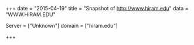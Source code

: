
+++
date = "2015-04-19"
title = "Snapshot of http://www.hiram.edu"
data = "WWW.HIRAM.EDU"

Server = ["Unknown"]
domain = ["hiram.edu"]


+++
#
